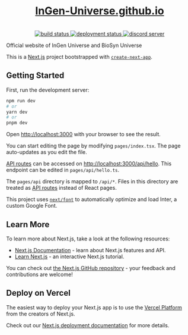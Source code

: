 <div align="center">
  <a href="https://ingen-universe.github.io">
    <h1>InGen-Universe.github.io</h1>
  </a>
  <br />
  <a href="https://github.com/InGen-Universe/InGen-Universe.github.io/actions/workflows/nextjs.yml">
    <img src="https://img.shields.io/github/actions/workflow/status/InGen-Universe/InGen-Universe.github.io/nextjs.yml?label=Build&logo=github" alt="build status" />
  </a>
  <a href="https://ingen-universe.github.io">
    <img src="https://github.com/InGen-Universe/InGen-Universe.github.io/actions/workflows/nextjs.yml/badge.svg" alt="deployment status" />
  </a>
  <a href="https://discord.gg/Up5VwQZNBw">
    <img src="https://img.shields.io/discord/819003209636773928?label=Chat&logo=discord&logoColor=white" alt="discord server" />
  </a>
</div>

Official website of InGen Universe and BioSyn Universe

This is a [Next.js](https://nextjs.org/) project bootstrapped with [`create-next-app`](https://github.com/vercel/next.js/tree/canary/packages/create-next-app).

## Getting Started

First, run the development server:

```bash
npm run dev
# or
yarn dev
# or
pnpm dev
```

Open [http://localhost:3000](http://localhost:3000) with your browser to see the result.

You can start editing the page by modifying `pages/index.tsx`. The page auto-updates as you edit the file.

[API routes](https://nextjs.org/docs/api-routes/introduction) can be accessed on [http://localhost:3000/api/hello](http://localhost:3000/api/hello). This endpoint can be edited in `pages/api/hello.ts`.

The `pages/api` directory is mapped to `/api/*`. Files in this directory are treated as [API routes](https://nextjs.org/docs/api-routes/introduction) instead of React pages.

This project uses [`next/font`](https://nextjs.org/docs/basic-features/font-optimization) to automatically optimize and load Inter, a custom Google Font.

## Learn More

To learn more about Next.js, take a look at the following resources:

- [Next.js Documentation](https://nextjs.org/docs) - learn about Next.js features and API.
- [Learn Next.js](https://nextjs.org/learn) - an interactive Next.js tutorial.

You can check out [the Next.js GitHub repository](https://github.com/vercel/next.js/) - your feedback and contributions are welcome!

## Deploy on Vercel

The easiest way to deploy your Next.js app is to use the [Vercel Platform](https://vercel.com/new?utm_medium=default-template&filter=next.js&utm_source=create-next-app&utm_campaign=create-next-app-readme) from the creators of Next.js.

Check out our [Next.js deployment documentation](https://nextjs.org/docs/deployment) for more details.